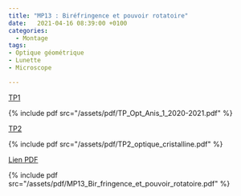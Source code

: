 ```yaml
---
title: "MP13 : Biréfringence et pouvoir rotatoire"
date:   2021-04-16 08:39:00 +0100
categories:
  - Montage
tags:
- Optique géométrique
- Lunette
- Microscope

---
```

[TP1](/assets/pdf/TP_Opt_Anis_1_2020-2021.pdf)

{% include pdf src="/assets/pdf/TP_Opt_Anis_1_2020-2021.pdf" %}


[TP2](/assets/pdf/TP2_optique_cristalline.pdf)

{% include pdf src="/assets/pdf/TP2_optique_cristalline.pdf" %}

[Lien PDF](/assets/pdf/MP13_Bir_fringence_et_pouvoir_rotatoire.pdf)

{% include pdf src="/assets/pdf/MP13_Bir_fringence_et_pouvoir_rotatoire.pdf" %}
